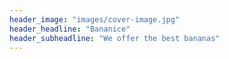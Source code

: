 ```yaml
---
header_image: "images/cover-image.jpg"
header_headline: "Bananice"
header_subheadline: "We offer the best bananas"
---
```

